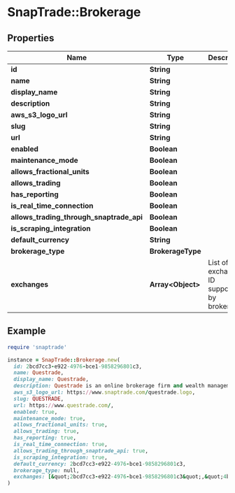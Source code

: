 # SnapTrade::Brokerage

## Properties

| Name | Type | Description | Notes |
| ---- | ---- | ----------- | ----- |
| **id** | **String** |  | [optional] |
| **name** | **String** |  | [optional] |
| **display_name** | **String** |  | [optional] |
| **description** | **String** |  | [optional] |
| **aws_s3_logo_url** | **String** |  | [optional] |
| **slug** | **String** |  | [optional] |
| **url** | **String** |  | [optional] |
| **enabled** | **Boolean** |  | [optional] |
| **maintenance_mode** | **Boolean** |  | [optional] |
| **allows_fractional_units** | **Boolean** |  | [optional] |
| **allows_trading** | **Boolean** |  | [optional] |
| **has_reporting** | **Boolean** |  | [optional] |
| **is_real_time_connection** | **Boolean** |  | [optional] |
| **allows_trading_through_snaptrade_api** | **Boolean** |  | [optional] |
| **is_scraping_integration** | **Boolean** |  | [optional] |
| **default_currency** | **String** |  | [optional] |
| **brokerage_type** | **BrokerageType** |  | [optional] |
| **exchanges** | **Array&lt;Object&gt;** | List of exchange ID supported by brokerage | [optional] |

## Example

```ruby
require 'snaptrade'

instance = SnapTrade::Brokerage.new(
  id: 2bcd7cc3-e922-4976-bce1-9858296801c3,
  name: Questrade,
  display_name: Questrade,
  description: Questrade is an online brokerage firm and wealth management firm based in Canada. It is Canada&#39;s largest discount broker.,
  aws_s3_logo_url: https://www.snaptrade.com/questrade.logo,
  slug: QUESTRADE,
  url: https://www.questrade.com/,
  enabled: true,
  maintenance_mode: true,
  allows_fractional_units: true,
  allows_trading: true,
  has_reporting: true,
  is_real_time_connection: true,
  allows_trading_through_snaptrade_api: true,
  is_scraping_integration: true,
  default_currency: 2bcd7cc3-e922-4976-bce1-9858296801c3,
  brokerage_type: null,
  exchanges: [&quot;2bcd7cc3-e922-4976-bce1-9858296801c3&quot;,&quot;4bcd8cc3-c122-4974-dc21-1858296801f4&quot;]
)
```

